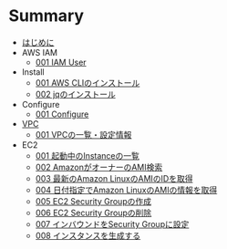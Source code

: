 # Summary
* [はじめに](README.md)
* AWS IAM
	* [001 IAM User](iam/001_iamuser.md)
* Install
	* [001 AWS CLIのインストール](install/001_install.md)
	* [002 jqのインストール](install/002_jq.md)
* Configure
	* [001 Configure](configure/001_setting.md)
* [VPC](vpc/README.md)
	* [001 VPCの一覧・設定情報](vpc/001_list.md)
* EC2
	* [001 起動中のInstanceの一覧](ec2/001_describe.md)
	* [002 AmazonがオーナーのAMI検索](ec2/002_search_ami.md)
	* [003 最新のAmazon LinuxのAMIのIDを取得](ec2/003_amazon_ami.md)
	* [004 日付指定でAmazon LinuxのAMIの情報を取得](ec2/004_amazon_date.md)
	* [005 EC2 Security Groupの作成](ec2/005_create_security.md)
	* [006 EC2 Security Groupの削除](ec2/006_delete_security.md)
	* [007 インバウンドをSecurity Groupに設定](ec2/007_inbound_security.md)
	* [008 インスタンスを生成する](ec2/008_create_instance.md)
